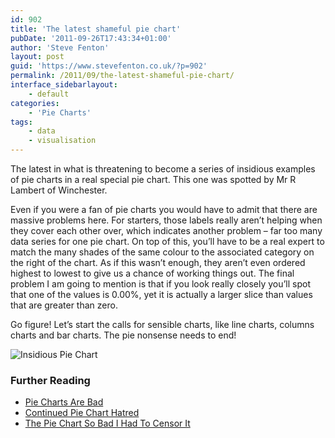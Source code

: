 ```yaml
---
id: 902
title: 'The latest shameful pie chart'
pubDate: '2011-09-26T17:43:34+01:00'
author: 'Steve Fenton'
layout: post
guid: 'https://www.stevefenton.co.uk/?p=902'
permalink: /2011/09/the-latest-shameful-pie-chart/
interface_sidebarlayout:
    - default
categories:
    - 'Pie Charts'
tags:
    - data
    - visualisation
---
```


The latest in what is threatening to become a series of insidious examples of pie charts in a real special pie chart. This one was spotted by Mr R Lambert of Winchester.

Even if you were a fan of pie charts you would have to admit that there are massive problems here. For starters, those labels really aren’t helping when they cover each other over, which indicates another problem – far too many data series for one pie chart. On top of this, you’ll have to be a real expert to match the many shades of the same colour to the associated category on the right of the chart. As if this wasn’t enough, they aren’t even ordered highest to lowest to give us a chance of working things out. The final problem I am going to mention is that if you look really closely you’ll spot that one of the values is 0.00%, yet it is actually a larger slice than values that are greater than zero.

Go figure! Let’s start the calls for sensible charts, like line charts, columns charts and bar charts. The pie nonsense needs to end!

![Insidious Pie Chart](https://www.stevefenton.co.uk/wp-content/uploads/2015/07/insidious_pie_chart.jpg)

### Further Reading

- [Pie Charts Are Bad](https://www.stevefenton.co.uk/2009/04/pie-charts-are-bad/)
- [Continued Pie Chart Hatred](https://www.stevefenton.co.uk/2010/12/Continued-Pie-Chart-Hatred/)
- [The Pie Chart So Bad I Had To Censor It](https://www.stevefenton.co.uk/2011/09/The-Pie-Chart-So-Bad-I-Had-To-Censor-It/)